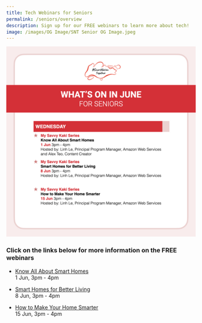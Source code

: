 ```yaml
---
title: Tech Webinars for Seniors
permalink: /seniors/overview
description: Sign up for our FREE webinars to learn more about tech!
image: /images/OG Image/SNT Senior OG Image.jpeg
---
```

![Free webinars on smart homes in June for seniors](/images/Updated-Whats-On-Seniors.jpeg)

### Click on the links below for more information on the FREE webinars

* [Know All About Smart Homes  ](/seniors/my-savvy-kaki/smarthomes1-jun2022)<br>
1 Jun, 3pm - 4pm
 
* [Smart Homes for Better Living](/seniors/my-savvy-kaki/smarthomes2-jun2022)<br>
8 Jun, 3pm - 4pm

* [How to Make Your Home Smarter](/seniors/my-savvy-kaki/smarthomes3-jun2022)<br>
15 Jun, 3pm - 4pm